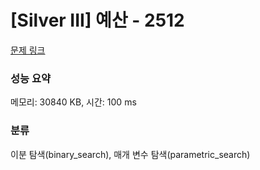 # [Silver III] 예산 - 2512 

[문제 링크](https://www.acmicpc.net/problem/2512) 

### 성능 요약

메모리: 30840 KB, 시간: 100 ms

### 분류

이분 탐색(binary_search), 매개 변수 탐색(parametric_search)

